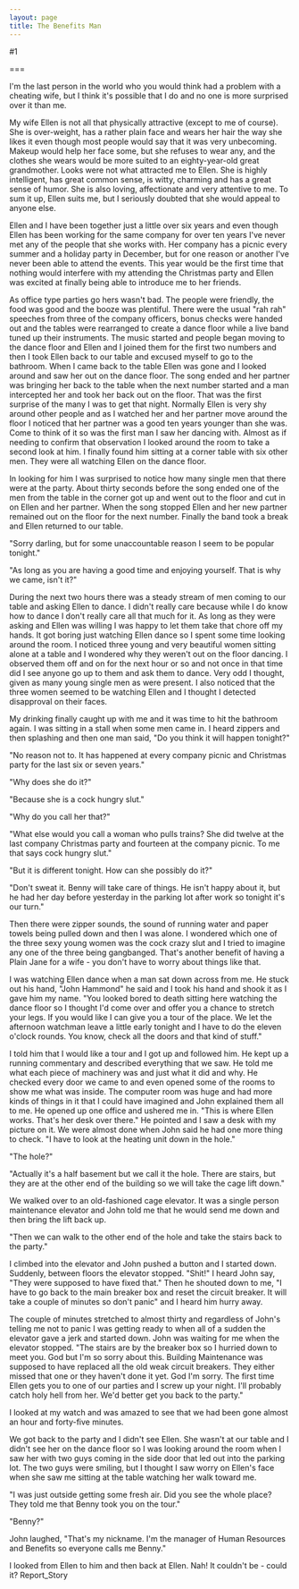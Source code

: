 ```yaml
---
layout: page
title: The Benefits Man
---
```

#1 

===

I'm the last person in the world who you would think had a problem with a cheating wife, but I think it's possible that I do and no one is more surprised over it than me. 

My wife Ellen is not all that physically attractive (except to me of course). She is over-weight, has a rather plain face and wears her hair the way she likes it even though most people would say that it was very unbecoming. Makeup would help her face some, but she refuses to wear any, and the clothes she wears would be more suited to an eighty-year-old great grandmother. Looks were not what attracted me to Ellen. She is highly intelligent, has great common sense, is witty, charming and has a great sense of humor. She is also loving, affectionate and very attentive to me. To sum it up, Ellen suits me, but I seriously doubted that she would appeal to anyone else. 

Ellen and I have been together just a little over six years and even though Ellen has been working for the same company for over ten years I've never met any of the people that she works with. Her company has a picnic every summer and a holiday party in December, but for one reason or another I've never been able to attend the events. This year would be the first time that nothing would interfere with my attending the Christmas party and Ellen was excited at finally being able to introduce me to her friends. 

As office type parties go hers wasn't bad. The people were friendly, the food was good and the booze was plentiful. There were the usual "rah rah" speeches from three of the company officers, bonus checks were handed out and the tables were rearranged to create a dance floor while a live band tuned up their instruments. The music started and people began moving to the dance floor and Ellen and I joined them for the first two numbers and then I took Ellen back to our table and excused myself to go to the bathroom. When I came back to the table Ellen was gone and I looked around and saw her out on the dance floor. The song ended and her partner was bringing her back to the table when the next number started and a man intercepted her and took her back out on the floor. That was the first surprise of the many I was to get that night. Normally Ellen is very shy around other people and as I watched her and her partner move around the floor I noticed that her partner was a good ten years younger than she was. Come to think of it so was the first man I saw her dancing with. Almost as if needing to confirm that observation I looked around the room to take a second look at him. I finally found him sitting at a corner table with six other men. They were all watching Ellen on the dance floor. 

In looking for him I was surprised to notice how many single men that there were at the party. About thirty seconds before the song ended one of the men from the table in the corner got up and went out to the floor and cut in on Ellen and her partner. When the song stopped Ellen and her new partner remained out on the floor for the next number. Finally the band took a break and Ellen returned to our table. 

"Sorry darling, but for some unaccountable reason I seem to be popular tonight." 

"As long as you are having a good time and enjoying yourself. That is why we came, isn't it?" 

During the next two hours there was a steady stream of men coming to our table and asking Ellen to dance. I didn't really care because while I do know how to dance I don't really care all that much for it. As long as they were asking and Ellen was willing I was happy to let them take that chore off my hands. It got boring just watching Ellen dance so I spent some time looking around the room. I noticed three young and very beautiful women sitting alone at a table and I wondered why they weren't out on the floor dancing. I observed them off and on for the next hour or so and not once in that time did I see anyone go up to them and ask them to dance. Very odd I thought, given as many young single men as were present. I also noticed that the three women seemed to be watching Ellen and I thought I detected disapproval on their faces. 

My drinking finally caught up with me and it was time to hit the bathroom again. I was sitting in a stall when some men came in. I heard zippers and then splashing and then one man said, "Do you think it will happen tonight?" 

"No reason not to. It has happened at every company picnic and Christmas party for the last six or seven years." 

"Why does she do it?" 

"Because she is a cock hungry slut." 

"Why do you call her that?" 

"What else would you call a woman who pulls trains? She did twelve at the last company Christmas party and fourteen at the company picnic. To me that says cock hungry slut." 

"But it is different tonight. How can she possibly do it?" 

"Don't sweat it. Benny will take care of things. He isn't happy about it, but he had her day before yesterday in the parking lot after work so tonight it's our turn." 

Then there were zipper sounds, the sound of running water and paper towels being pulled down and then I was alone. I wondered which one of the three sexy young women was the cock crazy slut and I tried to imagine any one of the three being gangbanged. That's another benefit of having a Plain Jane for a wife - you don't have to worry about things like that. 

I was watching Ellen dance when a man sat down across from me. He stuck out his hand, "John Hammond" he said and I took his hand and shook it as I gave him my name. "You looked bored to death sitting here watching the dance floor so I thought I'd come over and offer you a chance to stretch your legs. If you would like I can give you a tour of the place. We let the afternoon watchman leave a little early tonight and I have to do the eleven o'clock rounds. You know, check all the doors and that kind of stuff." 

I told him that I would like a tour and I got up and followed him. He kept up a running commentary and described everything that we saw. He told me what each piece of machinery was and just what it did and why. He checked every door we came to and even opened some of the rooms to show me what was inside. The computer room was huge and had more kinds of things in it that I could have imagined and John explained them all to me. He opened up one office and ushered me in. "This is where Ellen works. That's her desk over there." He pointed and I saw a desk with my picture on it. We were almost done when John said he had one more thing to check. "I have to look at the heating unit down in the hole." 

"The hole?" 

"Actually it's a half basement but we call it the hole. There are stairs, but they are at the other end of the building so we will take the cage lift down." 

We walked over to an old-fashioned cage elevator. It was a single person maintenance elevator and John told me that he would send me down and then bring the lift back up. 

"Then we can walk to the other end of the hole and take the stairs back to the party." 

I climbed into the elevator and John pushed a button and I started down. Suddenly, between floors the elevator stopped. "Shit!" I heard John say, "They were supposed to have fixed that." Then he shouted down to me, "I have to go back to the main breaker box and reset the circuit breaker. It will take a couple of minutes so don't panic" and I heard him hurry away. 

The couple of minutes stretched to almost thirty and regardless of John's telling me not to panic I was getting ready to when all of a sudden the elevator gave a jerk and started down. John was waiting for me when the elevator stopped. "The stairs are by the breaker box so I hurried down to meet you. God but I'm so sorry about this. Building Maintenance was supposed to have replaced all the old weak circuit breakers. They either missed that one or they haven't done it yet. God I'm sorry. The first time Ellen gets you to one of our parties and I screw up your night. I'll probably catch holy hell from her. We'd better get you back to the party." 

I looked at my watch and was amazed to see that we had been gone almost an hour and forty-five minutes. 

We got back to the party and I didn't see Ellen. She wasn't at our table and I didn't see her on the dance floor so I was looking around the room when I saw her with two guys coming in the side door that led out into the parking lot. The two guys were smiling, but I thought I saw worry on Ellen's face when she saw me sitting at the table watching her walk toward me. 

"I was just outside getting some fresh air. Did you see the whole place? They told me that Benny took you on the tour." 

"Benny?" 

John laughed, "That's my nickname. I'm the manager of Human Resources and Benefits so everyone calls me Benny." 

I looked from Ellen to him and then back at Ellen. Nah! It couldn't be - could it? Report_Story 
